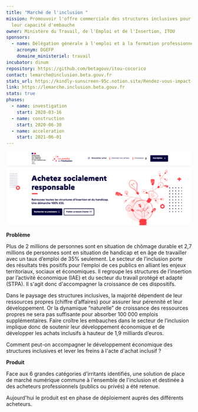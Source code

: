 ```yaml
---
title: "Marché de l'inclusion "
mission: Promouvoir l'offre commerciale des structures inclusives pour accroître
  leur capacité d'embauche
owner: Ministère du Travail, de l'Emploi et de l'Insertion, ITOU
sponsors:
  - name: Délégation générale à l'emploi et à la formation professionnelle
    acronym: DGEFP
    domaine_ministeriel: travail
incubator: dinum
repository: https://github.com/betagouv/itou-cocorico
contact: lemarche@inclusion.beta.gouv.fr
stats_url: https://kindly-sunscreen-95c.notion.site/Rendez-vous-impact-bed6ed047b69443db46145baca3635d0
link: https://lemarche.inclusion.beta.gouv.fr
stats: true
phases:
  - name: investigation
    start: 2020-03-16
  - name: construction
    start: 2020-06-30
  - name: acceleration
    start: 2021-06-01
---
```

![](/img/netlifycms/capture.d.e.cran.2022-01-10.a.14.30.01.png)

**Problème**

Plus de 2 millions de personnes sont en situation de chômage durable et 2,7 millions de personnes sont en situation de handicap et en âge de travailler avec un taux d’emploi de 35% seulement. Le secteur de l’inclusion porte des résultats très positifs pour l’emploi de ces publics en alliant les enjeux territoriaux, sociaux et économiques. Il regroupe les structures de l’insertion par l’activité économique (IAE) et du secteur du travail protégé et adapté (STPA). Il s'agit donc d'accompagner la croissance de ces dispositifs.

Dans le paysage des structures inclusives, la majorité dépendent de leur ressources propres (chiffre d’affaires) pour assurer leur pérennité et leur développement. Or la dynamique “naturelle” de croissance des ressources propres ne sera pas suffisante pour absorber 100 000 emplois supplémentaires. Faire croître les embauches dans le secteur de l’inclusion implique donc de soutenir leur développement économique et de développer les achats inclusifs à hauteur de 1,9 milliards d’euros. 

Comment peut-on accompagner le développement économique des structures inclusives et lever les freins à l'acte d'achat inclusif ?

**Produit**

Face aux 6 grandes catégories d'irritants identifiés, une solution de place de marché numérique commune à l'ensemble de l'inclusion et destinée à des acheteurs professionnels (publics ou privés) a été retenue.

Aujourd'hui le produit est en phase de déploiement auprès des différents acheteurs.